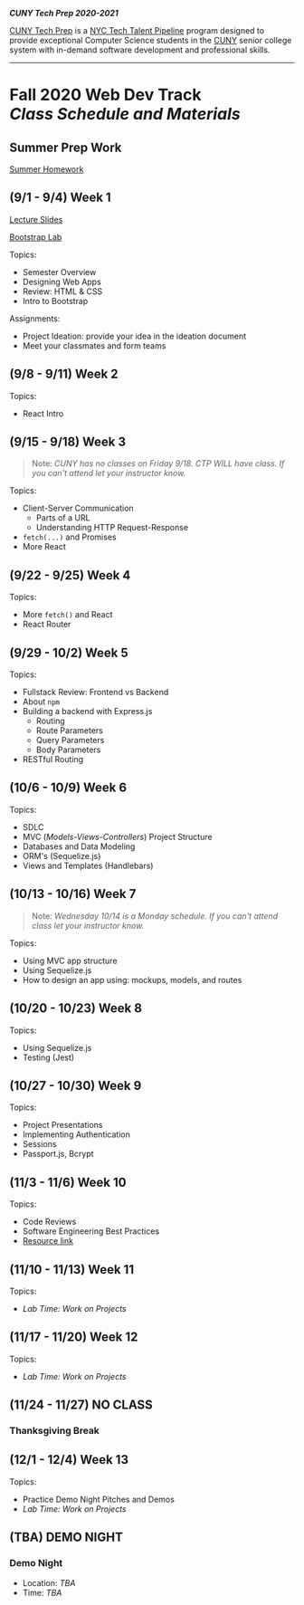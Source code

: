 **_CUNY Tech Prep 2020-2021_**

[CUNY Tech Prep](http://cunytechprep.nyc/) is a [NYC Tech Talent Pipeline](http://www.techtalentpipeline.nyc/) program designed to provide exceptional Computer Science students in the [CUNY](https://www.cuny.edu/) senior college system with in-demand software development and professional skills.

---

# Fall 2020 Web Dev Track <br />_Class Schedule and Materials_

## Summer Prep Work

[Summer Homework](https://docs.google.com/document/d/1sVWDAxWoFSsgaG8eIDmZ7eqD1bvMH-Ac8c-Rbt2Dj5s/edit?usp=sharing)

## (9/1 - 9/4) Week 1

[Lecture Slides](materials/lecture-01.pdf)

[Bootstrap Lab](https://github.com/CUNYTechPrep/bootstrap-lab)

Topics: 

- Semester Overview
- Designing Web Apps
- Review: HTML & CSS
- Intro to Bootstrap

Assignments:

- Project Ideation: provide your idea in the ideation document
- Meet your classmates and form teams

## (9/8 - 9/11) Week 2

Topics: 

- React Intro

## (9/15 - 9/18) Week 3

> Note: _CUNY has no classes on Friday 9/18. CTP WILL have class. If you can't attend let your instructor know._

Topics: 

- Client-Server Communication
    + Parts of a URL
    + Understanding HTTP Request-Response
- `fetch(...)` and Promises
- More React


## (9/22 - 9/25) Week 4

Topics: 

- More `fetch()` and React
- React Router

## (9/29 - 10/2) Week 5

Topics: 

- Fullstack Review: Frontend vs Backend
- About `npm`
- Building a backend with Express.js
    + Routing
    + Route Parameters
    + Query Parameters
    + Body Parameters
- RESTful Routing

## (10/6 - 10/9) Week 6

Topics: 

- SDLC
- MVC (_Models-Views-Controllers_) Project Structure
- Databases and Data Modeling
- ORM's (Sequelize.js)
- Views and Templates (Handlebars)

## (10/13 - 10/16) Week 7

> Note: _Wednesday 10/14 is a Monday schedule. If you can't attend class let your instructor know._

Topics: 

- Using MVC app structure
- Using Sequelize.js
- How to design an app using: mockups, models, and routes

## (10/20 - 10/23) Week 8

Topics: 

- Using Sequelize.js
- Testing (Jest)

## (10/27 - 10/30) Week 9

Topics: 

- Project Presentations
- Implementing Authentication
- Sessions
- Passport.js, Bcrypt

## (11/3 - 11/6) Week 10

Topics: 

- Code Reviews
- Software Engineering Best Practices
- [Resource link](http://web.mit.edu/6.005/www/fa16/classes/04-code-review/)

## (11/10 - 11/13) Week 11

Topics: 

- _Lab Time: Work on Projects_

## (11/17 - 11/20) Week 12

Topics: 

- _Lab Time: Work on Projects_


## (11/24 - 11/27) NO CLASS

### Thanksgiving Break

## (12/1 - 12/4) Week 13

Topics: 

- Practice Demo Night Pitches and Demos
- _Lab Time: Work on Projects_

## (TBA) DEMO NIGHT

### Demo Night

- Location: _TBA_
- Time: _TBA_
